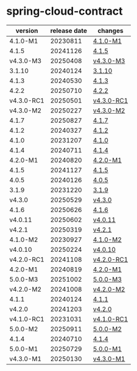 # spring-cloud-contract	


|version|release date|changes|
|---|---|---|
|4.1.0-M1|20230811|[4.1.0-M1](./4.1.0-M1-20230811.md)|
|4.1.5|20241126|[4.1.5](./4.1.5-20241126.md)|
|v4.3.0-M3|20250408|[v4.3.0-M3](./v4.3.0-M3-20250408.md)|
|3.1.10|20240124|[3.1.10](./3.1.10-20240124.md)|
|4.1.3|20240530|[4.1.3](./4.1.3-20240530.md)|
|4.2.2|20250710|[4.2.2](./4.2.2-20250710.md)|
|v4.3.0-RC1|20250501|[v4.3.0-RC1](./v4.3.0-RC1-20250501.md)|
|v4.3.0-M2|20250227|[v4.3.0-M2](./v4.3.0-M2-20250227.md)|
|4.1.7|20250827|[4.1.7](./4.1.7-20250827.md)|
|4.1.2|20240327|[4.1.2](./4.1.2-20240327.md)|
|4.1.0|20231207|[4.1.0](./4.1.0-20231207.md)|
|4.1.4|20240711|[4.1.4](./4.1.4-20240711.md)|
|4.2.0-M1|20240820|[4.2.0-M1](./4.2.0-M1-20240820.md)|
|4.1.5|20241127|[4.1.5](./4.1.5-20241127.md)|
|4.0.5|20240126|[4.0.5](./4.0.5-20240126.md)|
|3.1.9|20231220|[3.1.9](./3.1.9-20231220.md)|
|v4.3.0|20250529|[v4.3.0](./v4.3.0-20250529.md)|
|4.1.6|20250626|[4.1.6](./4.1.6-20250626.md)|
|v4.0.11|20250602|[v4.0.11](./v4.0.11-20250602.md)|
|v4.2.1|20250319|[v4.2.1](./v4.2.1-20250319.md)|
|4.1.0-M2|20230927|[4.1.0-M2](./4.1.0-M2-20230927.md)|
|v4.0.10|20250224|[v4.0.10](./v4.0.10-20250224.md)|
|v4.2.0-RC1|20241108|[v4.2.0-RC1](./v4.2.0-RC1-20241108.md)|
|4.2.0-M1|20240819|[4.2.0-M1](./4.2.0-M1-20240819.md)|
|5.0.0-M3|20251002|[5.0.0-M3](./5.0.0-M3-20251002.md)|
|v4.2.0-M2|20241008|[v4.2.0-M2](./v4.2.0-M2-20241008.md)|
|4.1.1|20240124|[4.1.1](./4.1.1-20240124.md)|
|v4.2.0|20241203|[v4.2.0](./v4.2.0-20241203.md)|
|v4.1.0-RC1|20231031|[v4.1.0-RC1](./v4.1.0-RC1-20231031.md)|
|5.0.0-M2|20250911|[5.0.0-M2](./5.0.0-M2-20250911.md)|
|4.1.4|20240710|[4.1.4](./4.1.4-20240710.md)|
|5.0.0-M1|20250729|[5.0.0-M1](./5.0.0-M1-20250729.md)|
|v4.3.0-M1|20250130|[v4.3.0-M1](./v4.3.0-M1-20250130.md)|
